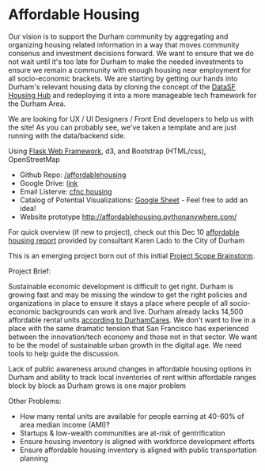 # Affordable Housing

Our vision is to support the Durham community by aggregating and organizing housing related information in a way that moves community consenus and investment decisions forward. We want to ensure that we do not wait until it's too late for Durham to make the needed investments to ensure we remain a community with enough housing near employment for all socio-economic brackets. We are starting by getting our hands into Durham's relevant housing data by cloning the concept of the [DataSF Housing Hub](http://housing.datasf.org/data-browser/) and redeploying it into a more manageable tech framework for the Durham Area.

We are looking for UX / UI Designers / Front End developers to help us with the site! As you can probably see, we've taken a template and are just running with the data/backend side. 

Using [Flask Web Framework](https://www.fullstackpython.com/flask.html), d3, and Bootstrap (HTML/css), OpenStreetMap

* Github Repo: [/affordablehousing](https://github.com/codefordurham/affordablehousing)
* Google Drive: [link](https://drive.google.com/open?id=0B-grTxZ2aMjEbThCNnNPSWU5NTA)
* Email Listerve: [cfnc housing](https://groups.google.com/forum/#!forum/cfnc_housing)
* Catalog of Potential Visualizations: [Google Sheet](https://docs.google.com/spreadsheets/d/1yjvVzBikWil_PxPg786eb2ON4RgsG23jjXjF4BBDxEA/edit?usp=sharing) - Feel free to add an idea!
* Website prototype http://affordablehousing.pythonanywhere.com/

For quick overview (if new to project), check out this Dec 10 [affordable housing report](http://www.durhamnc.gov/agendas_new/2015/cws20151221/10833_PRESENTATION_ENTERPRISE_PRESENTATION_381541_671480.PDF) provided by consultant Karen Lado to the City of Durham

This is an emerging project born out of this initial [Project Scope Brainstorm](https://docs.google.com/document/d/1bfjVL8-oBa3JkihRLWpDK6rIZHQ48Gc3Zxy5rM1ch4A/edit).

Project Brief:

Sustainable economic development is difficult to get right. Durham is growing fast and may be missing the window to get the right policies and organizations in place to ensure it stays a place where people of all socio-economic backgrounds can work and live. Durham already lacks 14,500 affordable rental units [according to DurhamCares](http://www.durhamcares.org/portfolio/affordable-housing-infographic). We don't want to live in a place with the same dramatic tension that San Francisco has experienced between the innovation/tech economy and those not in that sector. We want to be the model of sustainable urban growth in the digital age. We need tools to help guide the discussion.

Lack of public awareness around changes in affordable housing options in Durham and ability to track local inventories of rent within affordable ranges block by block as Durham grows is one major problem

Other Problems:

* How many rental units are available for people earning at 40-60% of area median income (AMI)?
* Startups & low-wealth communities are at-risk of gentrification
* Ensure housing inventory is aligned with workforce development efforts
* Ensure affordable housing inventory is aligned with public transportation planning

